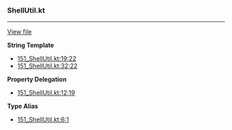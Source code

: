 ### ShellUtil.kt
---
[View file](../files/151_ShellUtil.kt)

**String Template**

 - [151_ShellUtil.kt:19:22](../files/151_ShellUtil.kt#L19)
 - [151_ShellUtil.kt:32:22](../files/151_ShellUtil.kt#L32)

**Property Delegation**

 - [151_ShellUtil.kt:12:19](../files/151_ShellUtil.kt#L12)

**Type Alias**

 - [151_ShellUtil.kt:6:1](../files/151_ShellUtil.kt#L6)
